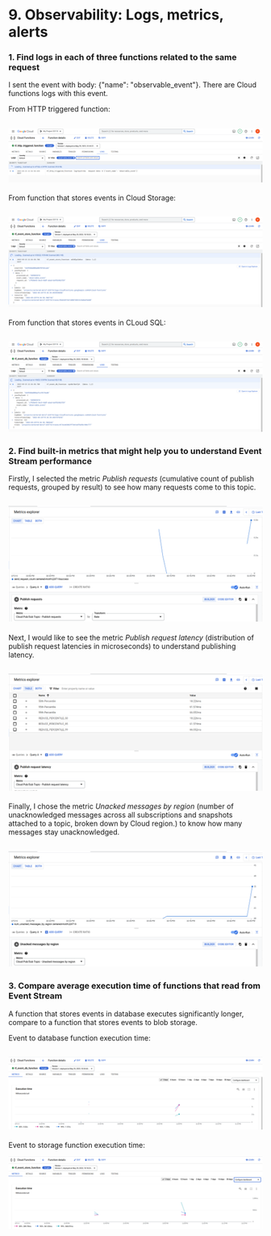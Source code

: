 # 9. Observability: Logs, metrics, alerts

### 1. Find logs in each of three functions related to the same request

I sent the event with body: {"name": "observable_event"}.
There are Cloud functions logs with this event.

From HTTP triggered function:

![](./img/http_triggered_function_log.png)
---
From function that stores events in Cloud Storage:

![](./img/event_store_function_log.png)
---
From function that stores events in CLoud SQL:

![](./img/event_db_function_log.png)
---
### 2. Find built-in metrics that might help you to understand Event Stream performance

Firstly, I selected the metric *Publish requests* 
(cumulative count of publish requests, grouped by result)
to see how many requests come to this topic.

![](./img/publish_requests.png)
---
Next, I would like to see the metric *Publish request latency*
(distribution of publish request latencies in microseconds)
to understand publishing latency.

![](./img/publish_request_latency.png)
---
Finally, I chose the metric *Unacked messages by region*
(number of unacknowledged messages across all subscriptions and snapshots attached to a topic, broken down by Cloud region.)
to know how many messages stay unacknowledged.

![](./img/unacked_messages.png)
---
### 3. Compare average execution time of functions that read from Event Stream

A function that stores events in database executes significantly longer,
compare to a function that stores events to blob storage.

Event to database function execution time:

![](./img/event_db_execution_time.png)
---
Event to storage function execution time:

![](./img/event_store_execution_time.png)

